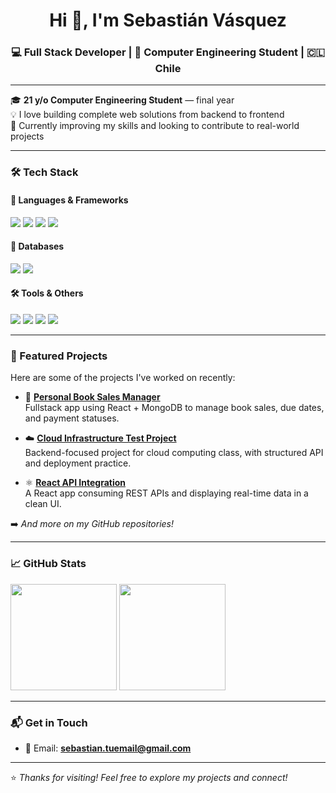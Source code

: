 <h1 align="center">Hi 👋, I'm Sebastián Vásquez</h1>
<h3 align="center">💻 Full Stack Developer | 🧠 Computer Engineering Student | 🇨🇱 Chile</h3>

---

🎓 **21 y/o Computer Engineering Student** — final year  
💡 I love building complete web solutions from backend to frontend  
🚀 Currently improving my skills and looking to contribute to real-world projects  

---

### 🛠️ Tech Stack

#### 🚀 Languages & Frameworks
<p>
  <img src="https://img.shields.io/badge/Python-3670A0?style=for-the-badge&logo=python&logoColor=white" />
  <img src="https://img.shields.io/badge/JavaScript-F7DF1E?style=for-the-badge&logo=javascript&logoColor=black" />
  <img src="https://img.shields.io/badge/React-20232A?style=for-the-badge&logo=react&logoColor=61DAFB" />
  <img src="https://img.shields.io/badge/Django-092E20?style=for-the-badge&logo=django&logoColor=white" />
</p>

#### 🧩 Databases
<p>
  <img src="https://img.shields.io/badge/MySQL-005C84?style=for-the-badge&logo=mysql&logoColor=white" />
  <img src="https://img.shields.io/badge/MongoDB-4EA94B?style=for-the-badge&logo=mongodb&logoColor=white" />
</p>

#### 🛠️ Tools & Others
<p>
  <img src="https://img.shields.io/badge/TailwindCSS-06B6D4?style=for-the-badge&logo=tailwindcss&logoColor=white" />
  <img src="https://img.shields.io/badge/Node.js-339933?style=for-the-badge&logo=nodedotjs&logoColor=white" />
  <img src="https://img.shields.io/badge/Git-F05032?style=for-the-badge&logo=git&logoColor=white" />
  <img src="https://img.shields.io/badge/GitHub-181717?style=for-the-badge&logo=github&logoColor=white" />
</p>

---

### 🌟 Featured Projects

Here are some of the projects I've worked on recently:

- 🔧 **[Personal Book Sales Manager](https://github.com/Sebaxis07/proyperso)**  
  Fullstack app using React + MongoDB to manage book sales, due dates, and payment statuses.

- ☁️ **[Cloud Infrastructure Test Project](https://github.com/Sebaxis07/Prueba03Cloud)**  
  Backend-focused project for cloud computing class, with structured API and deployment practice.

- ⚛️ **[React API Integration](https://github.com/Sebaxis07/Api-React)**  
  A React app consuming REST APIs and displaying real-time data in a clean UI.

➡️ *And more on my GitHub repositories!*

---

### 📈 GitHub Stats

<p>
  <img src="https://github-readme-stats.vercel.app/api?username=Sebaxis07&show_icons=true&theme=radical" height="170" />
  <img src="https://github-readme-stats.vercel.app/api/top-langs/?username=Sebaxis07&layout=compact&theme=radical" height="170"/>
</p>

---

### 📬 Get in Touch

- 📧 Email: **sebastian.tuemail@gmail.com**  

---

⭐️ *Thanks for visiting! Feel free to explore my projects and connect!*
